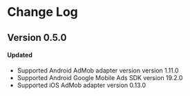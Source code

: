 # Change Log

## Version 0.5.0

#### Updated
* Supported Android AdMob adapter version version 1.11.0
* Supported Android Google Mobile Ads SDK version 19.2.0
* Supported iOS AdMob adapter version 0.13.0
